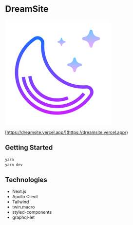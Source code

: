 # DreamSite

![DreamSite Logo](/public/images/logo.png 'DreamSite Logo')

[https://dreamsite.vercel.app/](https://dreamsite.vercel.app/)

## Getting Started

```bash
yarn
yarn dev
```

## Technologies

- Next.js
- Apollo Client
- Tailwind
- twin.macro
- styled-components
- graphql-let
